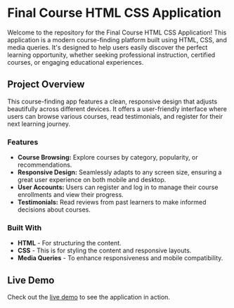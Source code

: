 # Final Course HTML CSS Application

Welcome to the repository for the Final Course HTML CSS Application! This application is a modern course-finding platform built using HTML, CSS, and media queries. It's designed to help users easily discover the perfect learning opportunity, whether seeking professional instruction, certified courses, or engaging educational experiences.

## Project Overview

This course-finding app features a clean, responsive design that adjusts beautifully across different devices. It offers a user-friendly interface where users can browse various courses, read testimonials, and register for their next learning journey.

### Features

- **Course Browsing:** Explore courses by category, popularity, or recommendations.
- **Responsive Design:** Seamlessly adapts to any screen size, ensuring a great user experience on both mobile and desktop.
- **User Accounts:** Users can register and log in to manage their course enrollments and view their progress.
- **Testimonials:** Read reviews from past learners to make informed decisions about courses.

### Built With

- **HTML** - For structuring the content.
- **CSS** - This is for styling the content and responsive layouts.
- **Media Queries** - To enhance responsiveness and mobile compatibility.

## Live Demo

Check out the [live demo](https://mohammadabushams.github.io/Final-Course-HTML-CSS-Application/) to see the application in action.


